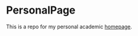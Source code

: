 # PersonalPage
This is a repo for my personal academic [homepage](https://liyuxuan-academic.github.io/).
